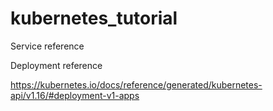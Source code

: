 # kubernetes_tutorial


Service reference 


Deployment reference 

https://kubernetes.io/docs/reference/generated/kubernetes-api/v1.16/#deployment-v1-apps

